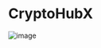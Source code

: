 # CryptoHubX
![image](https://github.com/Shounak2003/CryptoHubX/assets/93007487/288fe283-0bd0-4d39-80bd-b014b3ba2f1d)
